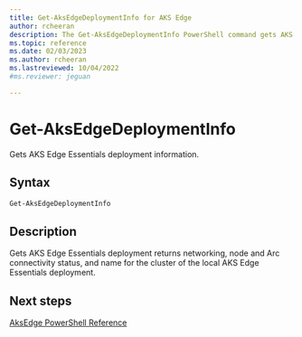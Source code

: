 ```yaml
---
title: Get-AksEdgeDeploymentInfo for AKS Edge
author: rcheeran
description: The Get-AksEdgeDeploymentInfo PowerShell command gets AKS Edge deployment information
ms.topic: reference
ms.date: 02/03/2023
ms.author: rcheeran 
ms.lastreviewed: 10/04/2022
#ms.reviewer: jeguan

---
```


# Get-AksEdgeDeploymentInfo

Gets AKS Edge Essentials deployment information.

## Syntax

```powershell
Get-AksEdgeDeploymentInfo
```

## Description

Gets AKS Edge Essentials deployment returns networking, node and Arc connectivity status, and name for the cluster of the local AKS Edge Essentials deployment.

## Next steps

[AksEdge PowerShell Reference](./index.md)
